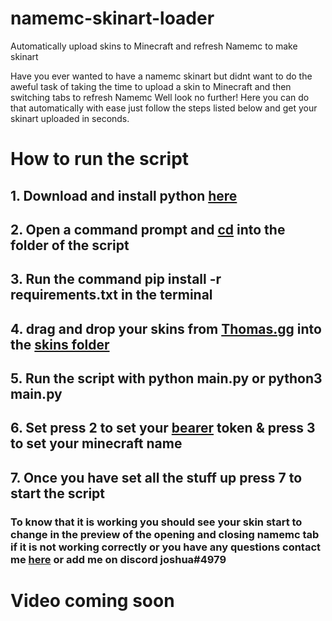 # namemc-skinart-loader
Automatically upload skins to Minecraft and refresh Namemc to make skinart

Have you ever wanted to have a namemc skinart but didnt want to do the aweful task of taking the time to upload a skin to Minecraft and then switching tabs to refresh Namemc Well look no further! Here you can do that automatically with ease just follow the steps listed below and get your skinart uploaded in seconds.

# How to run the script
## 1. Download and install python [here](https://www.python.org/)
## 2. Open a command prompt and [cd](https://anvilproject.org/guides/content/creating-links) into the folder of the script 
## 3. Run the command pip install -r requirements.txt in the terminal
## 4. drag and drop your skins from [Thomas.gg](https://thomas.gg) into the [skins folder](https://github.com/Garganacl/namemc-skinart-loader/tree/main/assets/skins)
## 5. Run the script with python main.py or python3 main.py
## 6. Set press 2 to set your [bearer](https://kqzz.github.io/mc-bearer-token/) token & press 3 to set your minecraft name
## 7. Once you have set all the stuff up press 7 to start the script

### To know that it is working you should see your skin start to change in the preview of the opening and closing namemc tab if it is not working correctly or you have any questions contact me [here](https://latebat.me/discord) or add me on discord joshua#4979
#
# Video coming soon
